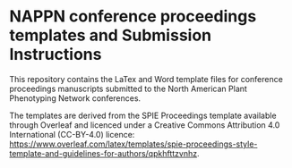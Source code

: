 # NAPPN conference proceedings templates and Submission Instructions

This repository contains the LaTex and Word template files for conference proceedings manuscripts submitted to the North American Plant Phenotyping Network conferences.

The templates are derived from the SPIE Proceedings template available through Overleaf and licenced under a Creative Commons Attribution 4.0 International (CC-BY-4.0) licence: https://www.overleaf.com/latex/templates/spie-proceedings-style-template-and-guidelines-for-authors/qpkhfttzvnhz.
